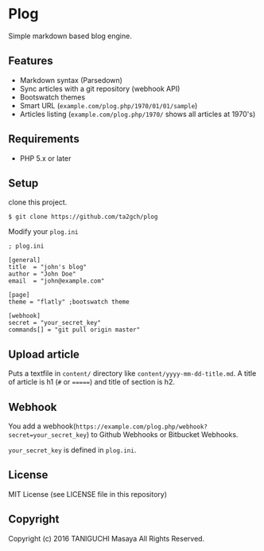 Plog
================================================================================
Simple markdown based blog engine.

## Features
- Markdown syntax (Parsedown)
- Sync articles with a git repository (webhook API)
- Bootswatch themes
- Smart URL (`example.com/plog.php/1970/01/01/sample`)
- Articles listing (`example.com/plog.php/1970/` shows all articles at 1970's)

## Requirements
- PHP 5.x or later

## Setup
clone this project.

```
$ git clone https://github.com/ta2gch/plog
```

Modify your `plog.ini`

```
; plog.ini

[general]
title  = "john's blog"
author = "John Doe"
email  = "john@example.com"

[page]
theme = "flatly" ;bootswatch theme

[webhook]
secret = "your_secret_key"
commands[] = "git pull origin master"
```

## Upload article
Puts a textfile in `content/` directory like `content/yyyy-mm-dd-title.md`.
A title of article is h1 (`#` or `=====`) and title of section is h2.


## Webhook
You add a webhook(`https://example.com/plog.php/webhook?secret=your_secret_key`)
to Github Webhooks or Bitbucket Webhooks.

`your_secret_key` is defined in `plog.ini`.

## License
MIT License (see LICENSE file in this repository)

## Copyright
Copyright (c) 2016 TANIGUCHI Masaya All Rights Reserved.
